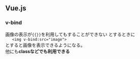 ## Vue.js

### v-bind

画像の表示が`{{}}`を利用してもすることができない とするときに  
`    <img v-bind:src="image">
`  
とすると画像を表示できるようになる。  
他にも**classなどでも利用できる**  

